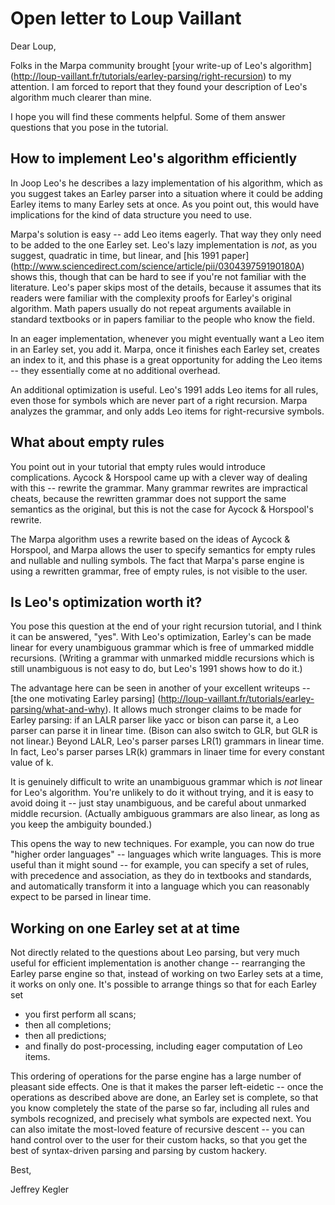 # Open letter to Loup Vaillant

Dear Loup,

Folks in the Marpa community
brought
[your write-up of Leo's algorithm]
(http://loup-vaillant.fr/tutorials/earley-parsing/right-recursion)
to my attention.
I am forced to report
that they found your description of Leo's algorithm
much clearer than mine.

I hope
you will find these comments helpful.
Some of them
answer questions that you pose
in the tutorial.

## How to implement Leo's algorithm efficiently

In Joop Leo's he describes a lazy implementation of his algorithm,
which as you suggest takes an Earley parser into a situation
where it could be adding Earley items to many Earley sets at once.
As you point out, this would have implications for the kind
of data structure you need to use.

Marpa's solution is easy -- add Leo items eagerly.
That way they only need to be added to the one Earley set.
Leo's lazy implementation is *not*, as you suggest,
quadratic in time,
but linear,
and
[his 1991 paper]
(http://www.sciencedirect.com/science/article/pii/030439759190180A)
shows this,
though that can be hard to see if you're not familiar with
the literature.
Leo's paper skips most of the details,
because it assumes that its readers were familiar with
the complexity proofs for Earley's original algorithm.
Math papers usually do not
repeat arguments available
in standard textbooks or
in papers familiar to the people who know the field.

In an eager implementation, whenever you might
eventually want a Leo item in an Earley set,
you add it.
Marpa,
once it finishes each Earley set,
creates an index to it,
and this phase is a great opportunity for
adding the Leo items --
they essentially come at no additional overhead.

An additional optimization is useful.
Leo's 1991 adds Leo items for all rules,
even those for symbols
which are never part
of a right recursion.
Marpa analyzes the grammar, and only adds
Leo items for right-recursive symbols.

## What about empty rules

You point out in your tutorial that empty rules
would introduce complications.
Aycock & Horspool came up with a clever way
of dealing with this -- rewrite the grammar.
Many grammar rewrites are impractical cheats,
because the rewritten grammar does not support
the same semantics as the original,
but this is not the case for Aycock & Horspool's
rewrite.

The Marpa algorithm uses a rewrite based
on the ideas of Aycock & Horspool,
and Marpa allows the user to specify
semantics for empty rules and nullable and
nulling symbols.
The fact that Marpa's parse engine is using
a rewritten grammar, free of empty rules,
is not visible to the user.

## Is Leo's optimization worth it?

You pose this question at the end of your right recursion
tutorial, and I think it can be answered, "yes".
With Leo's optimization,
Earley's can be made linear for every unambiguous grammar
which is free of ummarked middle recursions.
(Writing a grammar with unmarked middle recursions which
is still unambiguous is not easy to do, but Leo's 1991
shows how to do it.)

The advantage here can be seen in another of your excellent
writeups -- [the one motivating Earley parsing]
(http://loup-vaillant.fr/tutorials/earley-parsing/what-and-why).
It allows much
stronger claims to be made for Earley parsing:
if an LALR parser like yacc or bison can parse it,
a Leo parser can parse it in linear time.
(Bison can also switch to GLR, but GLR is not linear.)
Beyond LALR, Leo's parser parses LR(1) grammars in linear time.
In fact, Leo's parser parses LR(k) grammars in linaer time
for every constant value of k.

It is genuinely difficult to write an unambiguous
grammar which is *not* linear for Leo's algorithm.
You're unlikely to do it without trying,
and it is easy to avoid doing it -- just
stay unambiguous,
and be careful about unmarked middle recursion.
(Actually ambiguous grammars are also linear,
as long as you keep the ambiguity bounded.)

This opens the way to new techniques.
For example, you can now do true "higher order languages" -- languages
which write languages.
This is more useful than it might sound -- for example,
you can specify a set of rules, with precedence and association,
as they do in textbooks and standards,
and automatically transform it into a language which you can
reasonably expect to be parsed in linear time.

## Working on one Earley set at at time

Not directly related to the questions about Leo parsing,
but very much useful for efficient implementation is another
change -- rearranging the Earley parse engine so that,
instead of working on two Earley sets at a time,
it works on only one.
It's possible to arrange things so that for each Earley set

* you first perform all scans;
* then all completions;
* then all predictions;
* and finally do post-processing, including eager computation of Leo items.

This ordering of operations for the parse engine has a large number
of pleasant side effects.
One is that it makes the parser left-eidetic --
once the operations as described above are done,
an Earley set is complete, so that
you know completely the state of the parse so far,
including all rules and symbols recognized,
and precisely what symbols are expected next.
You can also imitate the most-loved feature of recursive descent --
you can hand control over to the user for their custom hacks,
so that you get the best of syntax-driven parsing and
parsing by custom hackery.

Best,

Jeffrey Kegler


